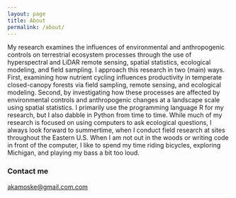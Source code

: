 ```yaml
---
layout: page
title: About
permalink: /about/
---
```


My research examines the influences of environmental and anthropogenic controls on terrestrial ecosystem processes through the use of hyperspectral and LiDAR remote sensing, spatial statistics, ecological modeling, and field sampling. I approach this research in two (main) ways. First, examining how nutrient cycling influences productivity in temperate closed-canopy forests via field sampling, remote sensing, and ecological modeling. Second, by investigating how these processes are affected by environmental controls and anthropogenic changes at a landscape scale using spatial statistics. I primarily use the programming language R for my research, but I also dabble in Python from time to time. While much of my research is focused on using computers to ask ecological questions, I always look forward to summertime, when I conduct field research at sites throughout the Eastern U.S. When I am not out in the woods or writing code in front of the computer, I like to spend my time riding bicycles, exploring Michigan, and playing my bass a bit too loud.

### Contact me

[akamoske@gmail.com.com](mailto:akamoske@gmail.com)